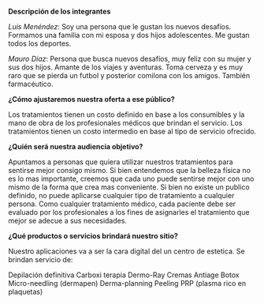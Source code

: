 **Descripción de los integrantes**

_Luis Menéndez_: Soy una persona que le gustan los nuevos desafíos. Formamos una familia con mi esposa y dos hijos adolescentes. Me gustan todos los deportes.

_Mauro Diaz_: Persona que busca nuevos desafíos, muy feliz con su mujer y sus dos hijos. Amante de los viajes y aventuras. Toma cerveza y es muy raro que se pierda un futbol y posterior comilona con los amigos. También farmacéutico.

**¿Cómo ajustaremos nuestra oferta a ese público?**

Los tratamientos tienen un costo definido en base a los consumibles y la mano de obra de los profesionales médicos que brindan el servicio.
Los tratamientos tienen un costo intermedio en base al tipo de servicio ofrecido.

**¿Quién será nuestra audiencia objetivo?**

Apuntamos a personas que quiera utilizar nuestros tratamientos para sentirse mejor consigo mismo.
Si bien entendemos que la belleza física no es lo mas importante, creemos que cada uno puede sentirse mejor con uno mismo de la forma que crea mas conveniente.
Si bien no existe un publico definido, no puede aplicarse cualquier tipo de tratamiento a cualquier persona.
Como cualquier tratamiento médico, cada paciente debe ser evaluado por los profesionales a los fines de asignarles el tratamiento que mejor se adecue a sus necesidades.

**¿Qué productos o servicios brindará nuestro sitio?**

Nuestro aplicaciones va a ser la cara digital del un centro de estetica.
Se brindan servicio de:

Depilación definitiva
Carboxi terapia
Dermo-Ray
Cremas Antiage
Botox
Micro-needling (dermapen)
Derma-planning
Peeling
PRP (plasma rico en plaquetas)